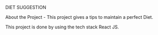 DIET SUGGESTION

About the Project - This project gives a tips to maintain a perfect Diet.

This project is done by using the tech stack React JS.
